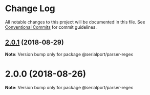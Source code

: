 # Change Log

All notable changes to this project will be documented in this file.
See [Conventional Commits](https://conventionalcommits.org) for commit guidelines.

<a name="2.0.1"></a>
## [2.0.1](https://github.com/node-serialport/node-serialport/compare/@serialport/parser-regex@2.0.0...@serialport/parser-regex@2.0.1) (2018-08-29)

**Note:** Version bump only for package @serialport/parser-regex





<a name="2.0.0"></a>
# 2.0.0 (2018-08-26)

**Note:** Version bump only for package @serialport/parser-regex
